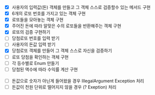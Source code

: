- [X] 사용자의 입력값(돈) 객체를 만들고 그 객체 스스로 검증할수 있는 메서드 구현
- [X] 6개의 로또 번호를 가지고 있는 객체 구현
- [X] 로또들을 모아놓는 객체 구현
- [X] 주어진 돈에 따라 알맞은 수의 로또들을 반환해주는 객체 구현
- [X] 로또의 검증 구현하기
- [ ] 당첨로또 번호를 입력 받기
- [ ] 사용자의 돈값 입력 받기
- [X] 당첨로또 객체를 만들어 그 객체 스스로 자신을 검증하기
- [ ] 로또 당첨을 확인하는 객체 구현
- [ ] 각 등수별로 Enum 만들기
- [ ] 당첨된 액수에 따라 수익률 계산 구현
<br> <br>
- [ ] 돈값으로 숫자가 아닌게 들어왔을 경우 IllegalArgument Exception 처리
- [ ] 돈값이 천원 단위로 떨어지지 않을 경우 (? Exeption) 처리

